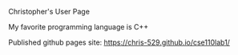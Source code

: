 Christopher's User Page

My favorite programming language is C++

Published github pages site: https://chris-529.github.io/cse110lab1/
